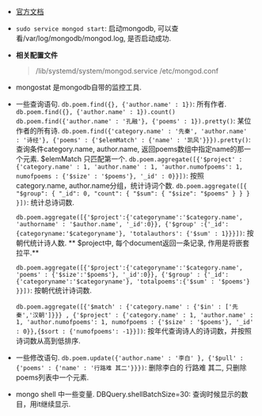 * [官方文档](https://docs.mongodb.com/manual/)

* `sudo service mongod start`: 启动mongodb, 可以查看/var/log/mongodb/mongod.log, 是否启动成功.

* **相关配置文件**
  > /lib/systemd/system/mongod.service
  > /etc/mongod.conf

* mongostat 是mongodb自带的监控工具.

* 一些查询语句.
  `db.poem.find({}, {'author.name' : 1})`: 所有作者. `db.poem.find({}, {'author.name' : 1}).count()`
  `db.poem.find({'author.name' : '孔融'}, {'poems' : 1}).pretty()`: 某位作者的所有诗.
  `db.poem.find({'category.name' : '先秦', 'author.name' : '诗经'}, {'poems' : {'$elemMatch' : {'name' : '凯风'}}}).pretty()`: 查询条件category.name, author.name,  返回poems数组中指定name的那一个元素.  $elemMatch 只匹配第一个.
  `db.poem.aggregate([{'$project' : {'category.name' : 1, 'author.name' : 1, 'author.numofpoems': 1, numofpoems : {'$size' : '$poems'}, '_id' : 0}}])`: 按照category.name, author.name分组，统计诗词个数.
  `db.poem.aggregate([{
   "$group": {
      "_id": 0,
      "count": {
         "$sum": {
            "$size": "$poems"
         }
      }
   }
  }])`: 统计总诗词数.

  `db.poem.aggregate([{'$project':{'categoryname':'$category.name', 'authorname' : '$author.name', '_id':0}}, {'$group' :{'_id':{categoryname:'$categoryname'}, 'totalauthors': {'$sum' : 1}}}])`: 按朝代统计诗人数.  ** $project中, 每个document返回一条记录, 作用是将嵌套拉平.**
  
  `db.poem.aggregate([{'$project':{'categoryname':'$category.name', 'poems' : {'$size':'$poems'}, '_id':0}}, {'$group' : {'_id':{'categoryname':'$categoryname'}, 'totalpoems':{'$sum' : '$poems'} }}])`: 按朝代统计诗词数.

  `db.poem.aggregate([{'$match' : {'category.name' : {'$in' : ['先秦','汉朝']}}} , {'$project' : {'category.name' : 1, 'author.name' : 1, 'author.numofpoems': 1, numofpoems : {'$size' : '$poems'}, '_id' : 0}},{$sort : {'numofpoems': -1}}])`:  按年代查询诗人的诗词数，并按照诗词数从高到低排序.
  
* 一些修改语句.
  `db.poem.update({'author.name' : '李白' }, {'$pull' : {'poems' : {'name' : '行路难 其二'}}})`: 删除李白的 行路难 其二, 只删除poems列表中一个元素.

* mongo shell 中一些变量.
  DBQuery.shellBatchSize=30:  查询时候显示的数目，用it继续显示.
  


